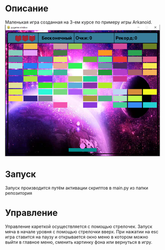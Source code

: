 # Описание
Маленькая игра созданная на 3-ем курсе по примеру игры Arkanoid.
![Иллюстрация к проекту](images/image.png)
# Запуск
Запуск производится путём активации скриптов в main.py из папки репозитория
# Управление
Управление кареткой осуществляется с помощью стрелочек. 
Запуск мяча в начале уровня с помощью стрелочки вверх. 
При нажатии на esc игра ставится на паузу и открывается окно меню в котором можно выйти в главное меню, сменить картинку фона или вернуться в игру.
